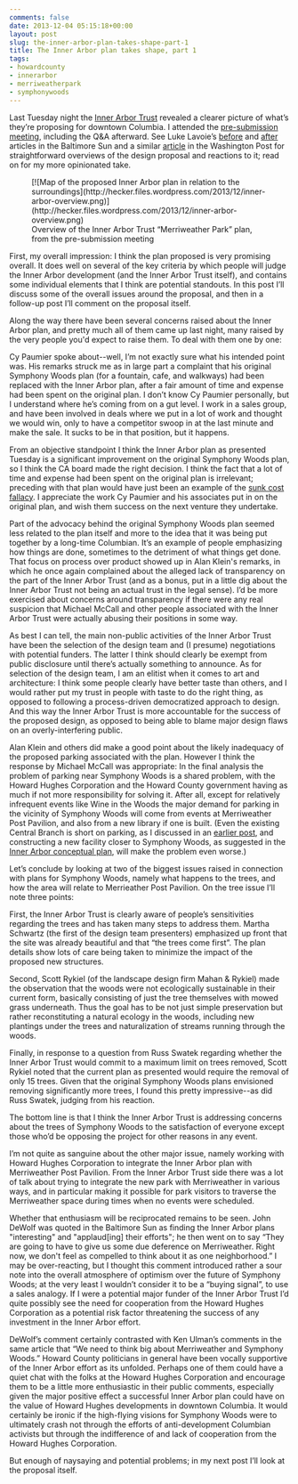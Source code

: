 ```yaml
---
comments: false
date: 2013-12-04 05:15:18+00:00
layout: post
slug: the-inner-arbor-plan-takes-shape-part-1
title: The Inner Arbor plan takes shape, part 1
tags:
- howardcounty
- innerarbor
- merriweatherpark
- symphonywoods
---
```


Last Tuesday night the [Inner Arbor Trust](http://inartrust.org/) revealed a clearer picture of what’s they’re proposing for downtown Columbia. I attended the [pre-submission meeting](https://www.facebook.com/events/424788714288812/), including the Q&A afterward. See Luke Lavoie’s [before](http://www.baltimoresun.com/news/maryland/howard/columbia/ph-ho-cf-inner-arbor-1205-20131201,0,2631482.story) and [after](http://www.baltimoresun.com/news/maryland/howard/columbia/ph-ho-cf-inner-arbor-reaction-1205-20131203,0,3729212.story) articles in the Baltimore Sun and a similar [article](http://www.washingtonpost.com/business/capitalbusiness/maryland-group-proposes-a-methamorphosis-for-its-downtown-columbia-public-park/2013/12/01/3f9bfdec-56f4-11e3-8304-caf30787c0a9_story.html) in the Washington Post for straightforward overviews of the design proposal and reactions to it; read on for my more opinionated take.

<figure markdown="1">
[![Map of the proposed Inner Arbor plan in relation to the surroundings](http://hecker.files.wordpress.com/2013/12/inner-arbor-overview.png)](http://hecker.files.wordpress.com/2013/12/inner-arbor-overview.png)
<figcaption>Overview of the Inner Arbor Trust “Merriweather Park” plan, from the pre-submission meeting</figcaption>
</figure>



First, my overall impression: I think the plan proposed is very promising overall. It does well on several of the key criteria by which people will judge the Inner Arbor development (and the Inner Arbor Trust itself), and contains some individual elements that I think are potential standouts. In this post I’ll discuss some of the overall issues around the proposal, and then in a follow-up post I’ll comment on the proposal itself.

Along the way there have been several concerns raised about the Inner Arbor plan, and pretty much all of them came up last night, many raised by the very people you'd expect to raise them. To deal with them one by one:

Cy Paumier spoke about--well, I’m not exactly sure what his intended point was. His remarks struck me as in large part a complaint that his original Symphony Woods plan (for a fountain, cafe, and walkways) had been replaced with the Inner Arbor plan, after a fair amount of time and expense had been spent on the original plan. I don’t know Cy Paumier personally, but I understand where he’s coming from on a gut level. I work in a sales group, and have been involved in deals where we put in a lot of work and thought we would win, only to have a competitor swoop in at the last minute and make the sale. It sucks to be in that position, but it happens.

From an objective standpoint I think the Inner Arbor plan as presented Tuesday is a significant improvement on the original Symphony Woods plan, so I think the CA board made the right decision. I think the fact that a lot of time and expense had been spent on the original plan is irrelevant; preceding with that plan would have just been an example of the [sunk cost fallacy](http://en.wikipedia.org/wiki/Sunk_costs#Loss_aversion_and_the_sunk_cost_fallacy). I appreciate the work Cy Paumier and his associates put in on the original plan, and wish them success on the next venture they undertake.

Part of the advocacy behind the original Symphony Woods plan seemed less related to the plan itself and more to the idea that it was being put together by a long-time Columbian. It’s an example of people emphasizing how things are done, sometimes to the detriment of what things get done. That focus on process over product showed up in Alan Klein's remarks, in which he once again complained about the alleged lack of transparency on the part of the Inner Arbor Trust (and as a bonus, put in a little dig about the Inner Arbor Trust not being an actual trust in the legal sense). I’d be more exercised about concerns around transparency if there were any real suspicion that Michael McCall and other people associated with the Inner Arbor Trust were actually abusing their positions in some way.

As best I can tell, the main non-public activities of the Inner Arbor Trust have been the selection of the design team and (I presume) negotiations with potential funders. The latter I think should clearly be exempt from public disclosure until there’s actually something to announce. As for selection of the design team, I am an elitist when it comes to art and architecture: I think some people clearly have better taste than others, and I would rather put my trust in people with taste to do the right thing, as opposed to following a process-driven democratized approach to design. And this way the Inner Arbor Trust is more accountable for the success of the proposed design, as opposed to being able to blame major design flaws on an overly-interfering public.

Alan Klein and others did make a good point about the likely inadequacy of the proposed parking associated with the plan. However I think the response by Michael McCall was appropriate: In the final analysis the problem of parking near Symphony Woods is a shared problem, with the Howard Hughes Corporation and the Howard County government having as much if not more responsibility for solving it. After all, except for relatively infrequent events like Wine in the Woods the major demand for parking in the vicinity of Symphony Woods will come from events at Merriweather Post Pavilion, and also from a new library if one is built. (Even the existing Central Branch is short on parking, as I discussed in an [earlier post](/2013/02/23/turbocharging-downtown-columbia-with-a-new-central-branch-library/), and constructing a new facility closer to Symphony Woods, as suggested in the [Inner Arbor conceptual plan](http://www.hocorising.com/2013/01/symphony-woods.html), will make the problem even worse.)

Let’s conclude by looking at two of the biggest issues raised in connection with plans for Symphony Woods, namely what happens to the trees, and how the area will relate to Merrieather Post Pavilion. On the tree issue I’ll note three points:

First, the Inner Arbor Trust is clearly aware of people’s sensitivities regarding the trees and has taken many steps to address them. Martha Schwartz (the first of the design team presenters) emphasized up front that the site was already beautiful and that “the trees come first”. The plan details show lots of care being taken to minimize the impact of the proposed new structures.

Second, Scott Rykiel (of the landscape design firm Mahan & Rykiel) made the observation that the woods were not ecologically sustainable in their current form, basically consisting of just the tree themselves with mowed grass underneath. Thus the goal has to be not just simple preservation but rather reconstituting a natural ecology in the woods, including new plantings under the trees and naturalization of streams running through the woods.

Finally, in response to a question from Russ Swatek regarding whether the Inner Arbor Trust would commit to a maximum limit on trees removed, Scott Rykiel noted that the current plan as presented would require the removal of only 15 trees. Given that the original Symphony Woods plans envisioned removing significantly more trees, I found this pretty impressive--as did Russ Swatek, judging from his reaction.

The bottom line is that I think the Inner Arbor Trust is addressing concerns about the trees of Symphony Woods to the satisfaction of everyone except those who’d be opposing the project for other reasons in any event.

I’m not quite as sanguine about the other major issue, namely working with Howard Hughes Corporation to integrate the Inner Arbor plan with Merriweather Post Pavilion. From the Inner Arbor Trust side there was a lot of talk about trying to integrate the new park with Merriweather in various ways, and in particular making it possible for park visitors to traverse the Merriweather space during times when no events were scheduled.

Whether that enthusiasm will be reciprocated remains to be seen. John DeWolf was quoted in the Baltimore Sun as finding the Inner Arbor plans "interesting" and "applaud[ing] their efforts"; he then went on to say “They are going to have to give us some due deference on Merriweather. Right now, we don't feel as compelled to think about it as one neighborhood.” I may be over-reacting, but I thought this comment introduced rather a sour note into the overall atmosphere of optimism over the future of Symphony Woods; at the very least I wouldn’t consider it to be a “buying signal”, to use a sales analogy. If I were a potential major funder of the Inner Arbor Trust I’d quite possibly see the need for cooperation from the Howard Hughes Corporation as a potential risk factor threatening the success of any investment in the Inner Arbor effort.

DeWolf’s comment certainly contrasted with Ken Ulman’s comments in the same article that “We need to think big about Merriweather and Symphony Woods.” Howard County politicians in general have been vocally supportive of the Inner Arbor effort as its unfolded. Perhaps one of them could have a quiet chat with the folks at the Howard Hughes Corporation and encourage them to be a little more enthusiastic in their public comments, especially given the major positive effect a successful Inner Arbor plan could have on the value of Howard Hughes developments in downtown Columbia. It would certainly be ironic if the high-flying visions for Symphony Woods were to ultimately crash not through the efforts of anti-development Columbian activists but through the indifference of and lack of cooperation from the Howard Hughes Corporation.

But enough of naysaying and potential problems; in my next post I’ll look at the proposal itself.
